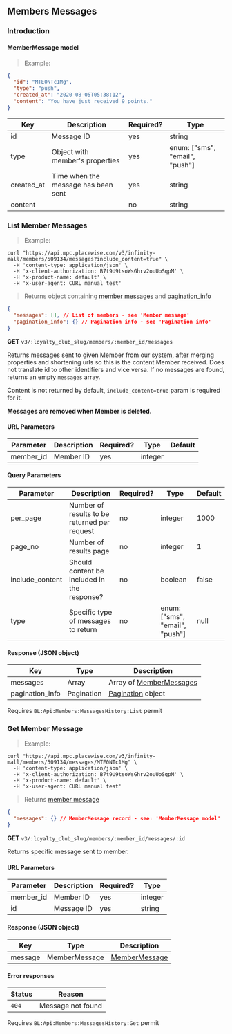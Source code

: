 ## <a name="members-messages"></a> Members Messages

### <a name="member-messages-introduction"> Introduction

#### <a name="member-message-model"></a> MemberMessage model

> Example:

```json
{
  "id": "MTE0NTc1Mg",
  "type": "push",
  "created_at": "2020-08-05T05:38:12",
  "content": "You have just received 9 points."
}
```

Key        | Description                         | Required? | Type
---------  | ----------------------------------- | --------- | ---------
id         | Message ID                          | yes       | string
type       | Object with member's properties     | yes       | enum: ["sms", "email", "push"]
created_at | Time when the message has been sent | yes       | string
content    |                                     | no        | string

### <a name="members-messages-list"></a> List Member Messages

> Example:

```shell
curl "https://api.mpc.placewise.com/v3/infinity-mall/members/509134/messages?include_content=true" \
  -H 'content-type: application/json' \
  -H 'x-client-authorization: B7t9U9tsoWsGhrv2ouUoSqpM' \
  -H 'x-product-name: default' \
  -H 'x-user-agent: CURL manual test'
```

> Returns object containing [member messages](#member-message-model) and [pagination_info](#pagination-model)

```json
{
  "messages": [], // List of members - see 'Member message'
  "pagination_info": {} // Pagination info - see 'Pagination info'
}
```

**GET** `v3/:loyalty_club_slug/members/:member_id/messages`

Returns messages sent to given Member from our system, after merging properties and shortening urls so this is the content Member received.
Does not translate id to other identifiers and vice versa. If no messages are found, returns an empty `messages` array.

Content is not returned by default, `include_content=true` param is required for it. 

**Messages are removed when Member is deleted.**

#### URL Parameters

Parameter       | Description                                  | Required? | Type                           | Default
---------       | -------------------------------------------- | ----------| ------                         | ------
member_id       | Member ID                                    | yes       | integer                        | 

#### Query Parameters

Parameter       | Description                                  | Required? | Type                           | Default
---------       | -------------------------------------------- | ----------| ------                         | ------
per_page        | Number of results to be returned per request | no        | integer                        | 1000
page_no         | Number of results page                       | no        | integer                        | 1
include_content | Should content be included in the response?  | no        | boolean                        | false
type            | Specific type of messages to return          | no        | enum: ["sms", "email", "push"] | null

#### Response (JSON object)

Key             | Type                 | Description
--------------- | -------------------- | ---------------------------------------------------
messages        | Array<MemberMessage> | Array of [MemberMessages](#member-message-model)
pagination_info | Pagination           | [Pagination](#pagination-model) object

<aside class="notice">
Requires <code>BL:Api:Members:MessagesHistory:List</code> permit
</aside>

<!--- ############################################################################################################# --->

### <a name="members-message-get"></a> Get Member Message

> Example:

```shell
curl "https://api.mpc.placewise.com/v3/infinity-mall/members/509134/messages/MTE0NTc1Mg" \
  -H 'content-type: application/json' \
  -H 'x-client-authorization: B7t9U9tsoWsGhrv2ouUoSqpM' \
  -H 'x-product-name: default' \
  -H 'x-user-agent: CURL manual test'
```

> Returns [member message](#member-message-model)

```json
{
  "messages": {} // MemberMessage record - see: 'MemberMessage model'
}
```

**GET** `v3/:loyalty_club_slug/members/:member_id/messages/:id`

Returns specific message sent to member.

#### URL Parameters

Parameter | Description | Required? | Type
--------- | ----------- | --------  | ------
member_id | Member ID   | yes       | integer
id        | Message ID  | yes       | string

#### Response (JSON object)

Key     | Type          | Description
------- | ------------- | ---------
message | MemberMessage | [MemberMessage](#member-message-model)

#### Error responses

Status    | Reason
--------- | -----------
`404`     | Message not found

<aside class="notice">
Requires <code>BL:Api:Members:MessagesHistory:Get</code> permit
</aside>

<!--- ############################################################################################################# --->

